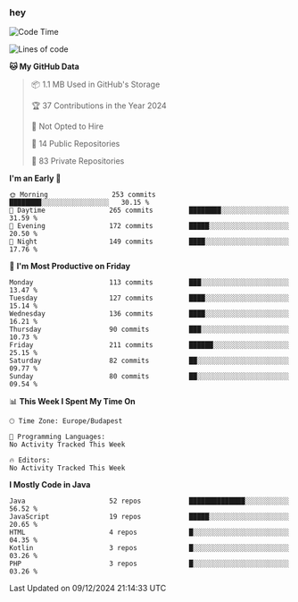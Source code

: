 ### hey

<!--START_SECTION:waka-->
![Code Time](http://img.shields.io/badge/Code%20Time-1%2C037%20hrs%202%20mins-blue)

![Lines of code](https://img.shields.io/badge/From%20Hello%20World%20I%27ve%20Written-1.1%20million%20lines%20of%20code-blue)

**🐱 My GitHub Data** 

> 📦 1.1 MB Used in GitHub's Storage 
 > 
> 🏆 37 Contributions in the Year 2024
 > 
> 🚫 Not Opted to Hire
 > 
> 📜 14 Public Repositories 
 > 
> 🔑 83 Private Repositories 
 > 
**I'm an Early 🐤** 

```text
🌞 Morning                253 commits         ████████░░░░░░░░░░░░░░░░░   30.15 % 
🌆 Daytime                265 commits         ████████░░░░░░░░░░░░░░░░░   31.59 % 
🌃 Evening                172 commits         █████░░░░░░░░░░░░░░░░░░░░   20.50 % 
🌙 Night                  149 commits         ████░░░░░░░░░░░░░░░░░░░░░   17.76 % 
```
📅 **I'm Most Productive on Friday** 

```text
Monday                   113 commits         ███░░░░░░░░░░░░░░░░░░░░░░   13.47 % 
Tuesday                  127 commits         ████░░░░░░░░░░░░░░░░░░░░░   15.14 % 
Wednesday                136 commits         ████░░░░░░░░░░░░░░░░░░░░░   16.21 % 
Thursday                 90 commits          ███░░░░░░░░░░░░░░░░░░░░░░   10.73 % 
Friday                   211 commits         ██████░░░░░░░░░░░░░░░░░░░   25.15 % 
Saturday                 82 commits          ██░░░░░░░░░░░░░░░░░░░░░░░   09.77 % 
Sunday                   80 commits          ██░░░░░░░░░░░░░░░░░░░░░░░   09.54 % 
```


📊 **This Week I Spent My Time On** 

```text
🕑︎ Time Zone: Europe/Budapest

💬 Programming Languages: 
No Activity Tracked This Week

🔥 Editors: 
No Activity Tracked This Week
```

**I Mostly Code in Java** 

```text
Java                     52 repos            ██████████████░░░░░░░░░░░   56.52 % 
JavaScript               19 repos            █████░░░░░░░░░░░░░░░░░░░░   20.65 % 
HTML                     4 repos             █░░░░░░░░░░░░░░░░░░░░░░░░   04.35 % 
Kotlin                   3 repos             █░░░░░░░░░░░░░░░░░░░░░░░░   03.26 % 
PHP                      3 repos             █░░░░░░░░░░░░░░░░░░░░░░░░   03.26 % 
```




 Last Updated on 09/12/2024 21:14:33 UTC
<!--END_SECTION:waka-->
